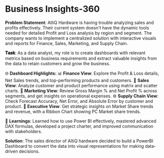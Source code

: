 # Business Insights-360

**Problem Statement**: AtliQ Hardware is having trouble analyzing sales and profits effectively. Their current system doesn't have the dynamic tools needed for detailed Profit and Loss analysis by region and segment. The company wants to implement a centralized solution with interactive visuals and reports for Finance, Sales, Marketing, and Supply Chain. 

**𝐓𝐚𝐬𝐤**: As a data analyst, my role is to create dashboards with relevant metrics based on business requirements and extract valuable insights from the data to retain customers and grow the business.

🌐 **Dashboard Highlights:**
📊 **Finance View**: Explore the Profit & Loss details, Net Sales trends, and top-performing products and customers.
💼 **Sales View**: Analyze customer and product performance using matrix and scatter charts.
📣 **Marketing View**: Review Gross Margin % and Net Profit % across segments, and get insights on operational expenses.
⚙️ **Supply Chain View**: Check Forecast Accuracy, Net Error, and Absolute Error by customer and product.
👔 **Executive View**: Get strategic insights on Market Share trends and revenue, with a Ribbon Chart showing PC Market share trends.

🙌 **Learnings**: Learned how to use Power BI effectively, mastered advanced DAX formulas, developed a project charter, and improved communication with stakeholders.

**Solution**: The sales director of AltiQ hardware decided to build a PowerBI Dashboard to convert the data into visual representations for making data-driven decisions.

